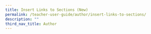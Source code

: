 ```yaml
---
title: Insert Links to Sections (New)
permalink: /teacher-user-guide/author/insert-links-to-sections/
description: ""
third_nav_title: Author
---
```

